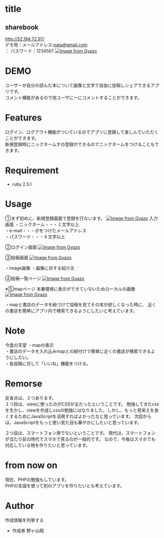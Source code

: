 # title
## sharebook
http://52.194.72.97/  
デモ用：メールアドレス:pata@gmail.com  
     ：   パスワード：1234567
[![Image from Gyazo](https://i.gyazo.com/f4358de5a288c877ab1227f72dcfc956.jpg)](https://gyazo.com/f4358de5a288c877ab1227f72dcfc956)
 
# DEMO
 
ユーザーが自分の読んだ本について画像と文字で自由に投稿しシェアできるアプリです。  
コメント機能があるので他ユーザにーにコメントすることができます。
 
# Features
 
ログイン、ログアウト機能がついているのでアプリに登録して楽しんでいただくことができます。  
新規登録時にニックネームすの登録ができるのでニックネームをつけることもできます。
 
# Requirement
 
* ruby 2.5.1
 

# Usage
 
①まず初めに、新規登録画面で登録を行ないます。
[![Image from Gyazo](https://i.gyazo.com/b78ebade625804c820199b6d4585e76c.jpg)](https://gyazo.com/b78ebade625804c820199b6d4585e76c)
入力画面
・ニックネーム・・・１文字以上  
・e-mail・・・＠をつけたメールアドレス  
・パスワード・・・６文字以上

②ログイン画面
[![Image from Gyazo](https://i.gyazo.com/a8db37d2f836c7453ec42c750f2f10c0.jpg)](https://gyazo.com/a8db37d2f836c7453ec42c750f2f10c0)

③投稿画面
[![Image from Gyazo](https://i.gyazo.com/884aa5a53a66ea675796cdd31942d4a3.jpg)](https://gyazo.com/884aa5a53a66ea675796cdd31942d4a3)

・image画像
・画像に対する紹介文

④投稿一覧ページ
[![Image from Gyazo](https://i.gyazo.com/62cd326340a8c2319c88e593fdd8620c.jpg)](https://gyazo.com/62cd326340a8c2319c88e593fdd8620c)

※⑤mapページ
本番環境に表示ができていないためローカルの画像
[![Image from Gyazo](https://i.gyazo.com/30a10736bf2958958d0fcf4c947b4fed.jpg)](https://gyazo.com/30a10736bf2958958d0fcf4c947b4fed)

・mapと書店のデータを紐づけて投稿を見てその本が欲しくなった時に、
近くの書店を簡単にアプリ内で検索できるようにしたいと考えています。
 

 
# Note
 
今度の天望
・mapの表示  
・書店のデータを入れ込みmapとの紐付けで簡単に近くの書店が検索できるようにしたい。  
・各投稿に対して「いいね」機能をつける。
 
# Remorse
 反省点は、２つあります。  
 １つ目は、viewに使ったのがCSSが主だったということです。
 勉強してきたcssを生かし、viewを作成しcssの勉強にはなりました。しかし、もっと見栄えを良くするためにJavaScriptを活用すればよかったなと思っています。
 次回からは、JavaScriptをもっと使い見た目も華やかにしたいと思っています。  
 
 ２つ目は、スマートフォン用でないということです。
 現代は、スマートフォンが当たり前の時代でスマホで見るのが一般的です。
 なので、今後はスマホでも対応している物を作りたいと思っています。  
 
 # from now on  
 現在、PHPの勉強もしています。  
 PHPの言語を使って別のアプリを作りたいとも考えています。


# Author
 
作成情報を列挙する
 
* 作成者 野ヶ山翔
